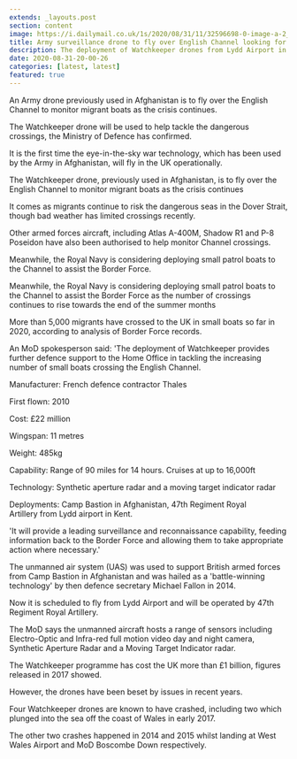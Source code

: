 ```yaml
---
extends: _layouts.post
section: content
image: https://i.dailymail.co.uk/1s/2020/08/31/11/32596698-0-image-a-2_1598868657904.jpg 
title: Army surveillance drone to fly over English Channel looking for migrants 
description: The deployment of Watchkeeper drones from Lydd Airport in Kent comes after figures reveal more than 5,000 migrants have crossed the channel to the UK in small boats so far in 2020. 
date: 2020-08-31-20-00-26 
categories: [latest, latest] 
featured: true 
--- 
```

An Army drone previously used in Afghanistan is to fly over the English Channel to monitor migrant boats as the crisis continues.

The Watchkeeper drone will be used to help tackle the dangerous crossings, the Ministry of Defence has confirmed.

It is the first time the eye-in-the-sky war technology, which has been used by the Army in Afghanistan, will fly in the UK operationally.

The Watchkeeper drone, previously used in Afghanistan, is to fly over the English Channel to monitor migrant boats as the crisis continues

It comes as migrants continue to risk the dangerous seas in the Dover Strait, though bad weather has limited crossings recently.

Other armed forces aircraft, including Atlas A-400M, Shadow R1 and P-8 Poseidon have also been authorised to help monitor Channel crossings.

Meanwhile, the Royal Navy is considering deploying small patrol boats to the Channel to assist the Border Force.

Meanwhile, the Royal Navy is considering deploying small patrol boats to the Channel to assist the Border Force as the number of crossings continues to rise towards the end of the summer months

More than 5,000 migrants have crossed to the UK in small boats so far in 2020, according to analysis of Border Force records.

An MoD spokesperson said: 'The deployment of Watchkeeper provides further defence support to the Home Office in tackling the increasing number of small boats crossing the English Channel.

Manufacturer: French defence contractor Thales

First flown: 2010 

Cost: £22 million

Wingspan: 11 metres

Weight: 485kg

Capability: Range of 90 miles for 14 hours. Cruises at up to 16,000ft

Technology: Synthetic aperture radar and a moving target indicator radar  

Deployments: Camp Bastion in Afghanistan, 47th Regiment Royal Artillery from Lydd airport in Kent. 



'It will provide a leading surveillance and reconnaissance capability, feeding information back to the Border Force and allowing them to take appropriate action where necessary.'

The unmanned air system (UAS) was used to support British armed forces from Camp Bastion in Afghanistan and was hailed as a 'battle-winning technology' by then defence secretary Michael Fallon in 2014.

Now it is scheduled to fly from Lydd Airport and will be operated by 47th Regiment Royal Artillery.

The MoD says the unmanned aircraft hosts a range of sensors including Electro-Optic and Infra-red full motion video day and night camera, Synthetic Aperture Radar and a Moving Target Indicator radar.

The Watchkeeper programme has cost the UK more than £1 billion, figures released in 2017 showed.

However, the drones have been beset by issues in recent years.

Four Watchkeeper drones are known to have crashed, including two which plunged into the sea off the coast of Wales in early 2017.

The other two crashes happened in 2014 and 2015 whilst landing at West Wales Airport and MoD Boscombe Down respectively.

